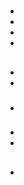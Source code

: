 # 





> []()
> 
> []()

> []()

## 

> []()









## 



## 



## 





## 

## 





### 

## 



### 



### 

- 

- 

- 

- 

### 

## 

### 





- 





- 

### 







### 









#### 

- []()
- 

- 

### 









## 

- []()

